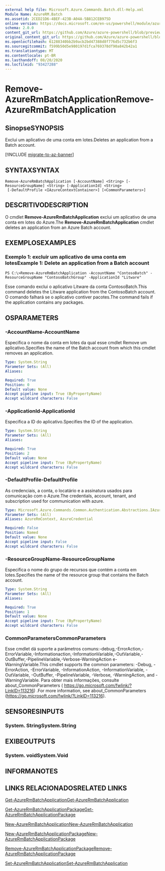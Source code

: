 ```yaml
---
external help file: Microsoft.Azure.Commands.Batch.dll-Help.xml
Module Name: AzureRM.Batch
ms.assetid: 2CED21D6-4BEF-423B-A04A-5B812CEB975D
online version: https://docs.microsoft.com/en-us/powershell/module/azurerm.batch/remove-azurermbatchapplication
schema: 2.0.0
content_git_url: https://github.com/Azure/azure-powershell/blob/preview/src/ResourceManager/AzureBatch/Commands.Batch/help/Remove-AzureRmBatchApplication.md
original_content_git_url: https://github.com/Azure/azure-powershell/blob/preview/src/ResourceManager/AzureBatch/Commands.Batch/help/Remove-AzureRmBatchApplication.md
ms.openlocfilehash: 61288340bb2b9acb2bd47388d8f776d5c732b6f3
ms.sourcegitcommit: f599b50d5e980197d1fca769378df90a842b42a1
ms.translationtype: MT
ms.contentlocale: pt-BR
ms.lasthandoff: 08/20/2020
ms.locfileid: "93427288"
---
```

# <span data-ttu-id="0f126-101">Remove-AzureRmBatchApplication</span><span class="sxs-lookup"><span data-stu-id="0f126-101">Remove-AzureRmBatchApplication</span></span>

## <span data-ttu-id="0f126-102">Sinopse</span><span class="sxs-lookup"><span data-stu-id="0f126-102">SYNOPSIS</span></span>
<span data-ttu-id="0f126-103">Exclui um aplicativo de uma conta em lotes.</span><span class="sxs-lookup"><span data-stu-id="0f126-103">Deletes an application from a Batch account.</span></span>

[!INCLUDE [migrate-to-az-banner](../../includes/migrate-to-az-banner.md)]

## <span data-ttu-id="0f126-104">SYNTAX</span><span class="sxs-lookup"><span data-stu-id="0f126-104">SYNTAX</span></span>

```
Remove-AzureRmBatchApplication [-AccountName] <String> [-ResourceGroupName] <String> [-ApplicationId] <String>
 [-DefaultProfile <IAzureContextContainer>] [<CommonParameters>]
```

## <span data-ttu-id="0f126-105">DESCRITIVO</span><span class="sxs-lookup"><span data-stu-id="0f126-105">DESCRIPTION</span></span>
<span data-ttu-id="0f126-106">O cmdlet **Remove-AzureRmBatchApplication** exclui um aplicativo de uma conta em lotes do Azure.</span><span class="sxs-lookup"><span data-stu-id="0f126-106">The **Remove-AzureRmBatchApplication** cmdlet deletes an application from an Azure Batch account.</span></span>

## <span data-ttu-id="0f126-107">EXEMPLOS</span><span class="sxs-lookup"><span data-stu-id="0f126-107">EXAMPLES</span></span>

### <span data-ttu-id="0f126-108">Exemplo 1: excluir um aplicativo de uma conta em lotes</span><span class="sxs-lookup"><span data-stu-id="0f126-108">Example 1: Delete an application from a Batch account</span></span>
```
PS C:\>Remove-AzureRmBatchApplication -AccountName "ContosoBatch" -ResourceGroupName "ContosoBatchGroup" -ApplicationId "Litware"
```

<span data-ttu-id="0f126-109">Esse comando exclui o aplicativo Litware da conta ContosoBatch.</span><span class="sxs-lookup"><span data-stu-id="0f126-109">This command deletes the Litware application from the ContosoBatch account.</span></span>
<span data-ttu-id="0f126-110">O comando falhará se o aplicativo contiver pacotes.</span><span class="sxs-lookup"><span data-stu-id="0f126-110">The command fails if the application contains any packages.</span></span>

## <span data-ttu-id="0f126-111">OS</span><span class="sxs-lookup"><span data-stu-id="0f126-111">PARAMETERS</span></span>

### <span data-ttu-id="0f126-112">-AccountName</span><span class="sxs-lookup"><span data-stu-id="0f126-112">-AccountName</span></span>
<span data-ttu-id="0f126-113">Especifica o nome da conta em lotes da qual esse cmdlet Remove um aplicativo.</span><span class="sxs-lookup"><span data-stu-id="0f126-113">Specifies the name of the Batch account from which this cmdlet removes an application.</span></span>

```yaml
Type: System.String
Parameter Sets: (All)
Aliases:

Required: True
Position: 0
Default value: None
Accept pipeline input: True (ByPropertyName)
Accept wildcard characters: False
```

### <span data-ttu-id="0f126-114">-ApplicationId</span><span class="sxs-lookup"><span data-stu-id="0f126-114">-ApplicationId</span></span>
<span data-ttu-id="0f126-115">Especifica a ID do aplicativo.</span><span class="sxs-lookup"><span data-stu-id="0f126-115">Specifies the ID of the application.</span></span>

```yaml
Type: System.String
Parameter Sets: (All)
Aliases:

Required: True
Position: 2
Default value: None
Accept pipeline input: True (ByPropertyName)
Accept wildcard characters: False
```

### <span data-ttu-id="0f126-116">-DefaultProfile</span><span class="sxs-lookup"><span data-stu-id="0f126-116">-DefaultProfile</span></span>
<span data-ttu-id="0f126-117">As credenciais, a conta, o locatário e a assinatura usados para comunicação com o Azure.</span><span class="sxs-lookup"><span data-stu-id="0f126-117">The credentials, account, tenant, and subscription used for communication with azure.</span></span>

```yaml
Type: Microsoft.Azure.Commands.Common.Authentication.Abstractions.IAzureContextContainer
Parameter Sets: (All)
Aliases: AzureRmContext, AzureCredential

Required: False
Position: Named
Default value: None
Accept pipeline input: False
Accept wildcard characters: False
```

### <span data-ttu-id="0f126-118">-ResourceGroupName</span><span class="sxs-lookup"><span data-stu-id="0f126-118">-ResourceGroupName</span></span>
<span data-ttu-id="0f126-119">Especifica o nome do grupo de recursos que contém a conta em lotes.</span><span class="sxs-lookup"><span data-stu-id="0f126-119">Specifies the name of the resource group that contains the Batch account.</span></span>

```yaml
Type: System.String
Parameter Sets: (All)
Aliases:

Required: True
Position: 1
Default value: None
Accept pipeline input: True (ByPropertyName)
Accept wildcard characters: False
```

### <span data-ttu-id="0f126-120">CommonParameters</span><span class="sxs-lookup"><span data-stu-id="0f126-120">CommonParameters</span></span>
<span data-ttu-id="0f126-121">Esse cmdlet dá suporte a parâmetros comuns:-debug,-ErrorAction,-ErrorVariable,-Informationaction,-InformationVariable,-OutVariable,-OutBuffer,-PipelineVariable,-Verbose-WarningAction e-WarningVariable.</span><span class="sxs-lookup"><span data-stu-id="0f126-121">This cmdlet supports the common parameters: -Debug, -ErrorAction, -ErrorVariable, -InformationAction, -InformationVariable, -OutVariable, -OutBuffer, -PipelineVariable, -Verbose, -WarningAction, and -WarningVariable.</span></span> <span data-ttu-id="0f126-122">Para obter mais informações, consulte about_CommonParameters ( https://go.microsoft.com/fwlink/?LinkID=113216) .</span><span class="sxs-lookup"><span data-stu-id="0f126-122">For more information, see about_CommonParameters (https://go.microsoft.com/fwlink/?LinkID=113216).</span></span>

## <span data-ttu-id="0f126-123">SENSORES</span><span class="sxs-lookup"><span data-stu-id="0f126-123">INPUTS</span></span>

### <span data-ttu-id="0f126-124">System. String</span><span class="sxs-lookup"><span data-stu-id="0f126-124">System.String</span></span>

## <span data-ttu-id="0f126-125">EXIBE</span><span class="sxs-lookup"><span data-stu-id="0f126-125">OUTPUTS</span></span>

### <span data-ttu-id="0f126-126">System. void</span><span class="sxs-lookup"><span data-stu-id="0f126-126">System.Void</span></span>

## <span data-ttu-id="0f126-127">INFORMA</span><span class="sxs-lookup"><span data-stu-id="0f126-127">NOTES</span></span>

## <span data-ttu-id="0f126-128">LINKS RELACIONADOS</span><span class="sxs-lookup"><span data-stu-id="0f126-128">RELATED LINKS</span></span>

[<span data-ttu-id="0f126-129">Get-AzureRmBatchApplication</span><span class="sxs-lookup"><span data-stu-id="0f126-129">Get-AzureRmBatchApplication</span></span>](./Get-AzureRmBatchApplication.md)

[<span data-ttu-id="0f126-130">Get-AzureRmBatchApplicationPackage</span><span class="sxs-lookup"><span data-stu-id="0f126-130">Get-AzureRmBatchApplicationPackage</span></span>](./Get-AzureRmBatchApplicationPackage.md)

[<span data-ttu-id="0f126-131">New-AzureRmBatchApplication</span><span class="sxs-lookup"><span data-stu-id="0f126-131">New-AzureRmBatchApplication</span></span>](./New-AzureRmBatchApplication.md)

[<span data-ttu-id="0f126-132">New-AzureRmBatchApplicationPackage</span><span class="sxs-lookup"><span data-stu-id="0f126-132">New-AzureRmBatchApplicationPackage</span></span>](./New-AzureRmBatchApplicationPackage.md)

[<span data-ttu-id="0f126-133">Remove-AzureRmBatchApplicationPackage</span><span class="sxs-lookup"><span data-stu-id="0f126-133">Remove-AzureRmBatchApplicationPackage</span></span>](./Remove-AzureRmBatchApplicationPackage.md)

[<span data-ttu-id="0f126-134">Set-AzureRmBatchApplication</span><span class="sxs-lookup"><span data-stu-id="0f126-134">Set-AzureRmBatchApplication</span></span>](./Set-AzureRmBatchApplication.md)


